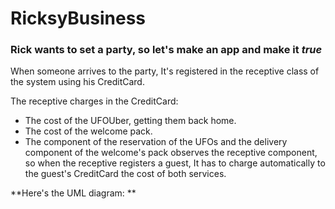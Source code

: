 # RicksyBusiness

### Rick wants to set a party, so let's make an app and make it *true*

When someone arrives to the party, It's registered in the receptive class of the system using his CreditCard.

The receptive charges in the CreditCard:

- The cost of the UFOUber, getting them back home.
- The cost of the welcome pack.
- The component of the reservation of the UFOs and the delivery component of the welcome's pack observes the receptive component, so when the receptive registers a guest, It has to charge automatically to the guest's CreditCard the cost of both services.

**Here's the UML diagram: **
<br>

